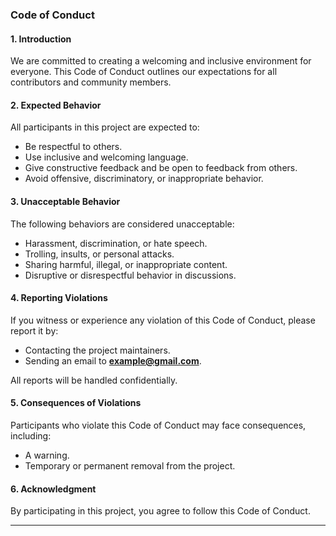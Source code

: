 
### **Code of Conduct**  

#### **1. Introduction**  
We are committed to creating a welcoming and inclusive environment for everyone. This Code of Conduct outlines our expectations for all contributors and community members.  

#### **2. Expected Behavior**  
All participants in this project are expected to:  
- Be respectful to others.  
- Use inclusive and welcoming language.  
- Give constructive feedback and be open to feedback from others.  
- Avoid offensive, discriminatory, or inappropriate behavior.  

#### **3. Unacceptable Behavior**  
The following behaviors are considered unacceptable:  
- Harassment, discrimination, or hate speech.  
- Trolling, insults, or personal attacks.  
- Sharing harmful, illegal, or inappropriate content.  
- Disruptive or disrespectful behavior in discussions.  

#### **4. Reporting Violations**  
If you witness or experience any violation of this Code of Conduct, please report it by:  
- Contacting the project maintainers.  
- Sending an email to **example@gmail.com**.  

All reports will be handled confidentially.  

#### **5. Consequences of Violations**  
Participants who violate this Code of Conduct may face consequences, including:  
- A warning.  
- Temporary or permanent removal from the project.  

#### **6. Acknowledgment**  
By participating in this project, you agree to follow this Code of Conduct.  

---

